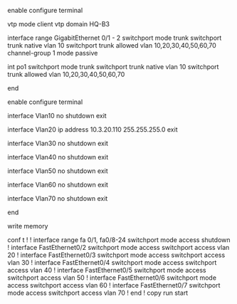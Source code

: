 
enable
configure terminal

vtp mode client
vtp domain HQ-B3

interface range GigabitEthernet 0/1 - 2
  switchport mode trunk
  switchport trunk native vlan 10
  switchport trunk allowed vlan 10,20,30,40,50,60,70
channel-group 1 mode passive



int po1
switchport mode trunk
  switchport trunk native vlan 10
  switchport trunk allowed vlan 10,20,30,40,50,60,70

end

enable
configure terminal

interface Vlan10
 no shutdown
 exit

interface Vlan20
 ip address 10.3.20.110 255.255.255.0
 exit

interface Vlan30
 no shutdown
 exit

interface Vlan40
 no shutdown
 exit

interface Vlan50
 no shutdown
 exit

interface Vlan60
 no shutdown
 exit

interface Vlan70
 no shutdown
 exit

end

write memory


conf t
!
!
interface range fa 0/1, fa0/8-24
switchport mode access
shutdown
!
interface FastEthernet0/2
 switchport mode access
 switchport access vlan 20
!
interface FastEthernet0/3
 switchport mode access
 switchport access vlan 30
!
interface FastEthernet0/4
 switchport mode access
 switchport access vlan 40
!
interface FastEthernet0/5
 switchport mode access
 switchport access vlan 50
!
interface FastEthernet0/6
 switchport mode access
 switchport access vlan 60
!
interface FastEthernet0/7
 switchport mode access
 switchport access vlan 70
!
end
!
copy run start 
 